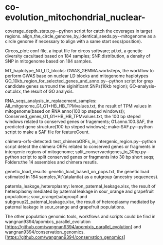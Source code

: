 # co-evolution_mitochondrial_nuclear-

coverage_depth_stats.py--python script for catch the coverages in target regions.
align_the_circle_genome_by_identical_seeds.py--mitogenome as a circle genome if necessary to align with a same start seqs(position).

Circos_plot:
conf file, a input file for circos software;
pi.txt, a genetic diversity cacultaed based on 184 samples;
SNP.distribution, a density of SNP in mitogenome based on 184 samples.

MT_haplotype_NU_LD_blocks:
GWAS_GEMMA.worksteps, the workflow to perform GWAS base on nuclear LD blocks and mitogenome haplotypes
GO_10kb_region_for_selected_genes_and_anno.py--python script for grep candidate genes surround the siginificant SNPs(10kb region);
GO-analysis-out.xlsx, the result of GO analysis.

RNA_seqs_analysis_in_replacement_samples:
All_mitgenome_G1_G1+HB_HB_TPMvalues.txt, the result of TPM values in mitogenome(based on RNA anno(100 bp steped windows));
Conserved_genes_G1_G1+HB_HB_TPMvalues.txt, the 100 bp steped windows related to conserved genes or fragements;
G1.anno.100.SAF, the predicted gene structure(100 bp steped windows); 
make-SAF.py--python script to make a SAF file for featureCount.

chimera-orfs-detected:
test_chimeraORFs_in_intergenic_region.py--python script detect the chimera ORFs related to conserved genes or fragments in intergenic regions of mitogenome;
split_conservaedgenes_to_30bp.py--python script to split conserved genes or fragments into 30 bp short seqs;
Folders:the 14 assembles and chimera resutls.

genetic_load_results:
genetic_load_based_on_pops.txt, the genetic load estimated in 184 samples,'At'(atalantia) as a outgroup (ancestry sequences).

paternla_leaksge_heteroplasmy:
lemon_paternal_leakage.xlsx, the result of heteroplasmy mediated by paternal leakage in sour_orange and grapefruit populations;
sour_orange(subgroup1 and subgroup2)_paternal_leakage.xlsx, the result of heteroplasmy mediated by paternal leakage in sour_orange and grapefruit populations.

The other population genomic tools, workflows and scripts could be find in wangnan9394/apomixis_parallel_evolution [https://github.com/wangnan9394/apomixis_parallel_evolution] and wangnan9394/conservation_genomics.
[https://github.com/wangnan9394/conservation_genomics]
